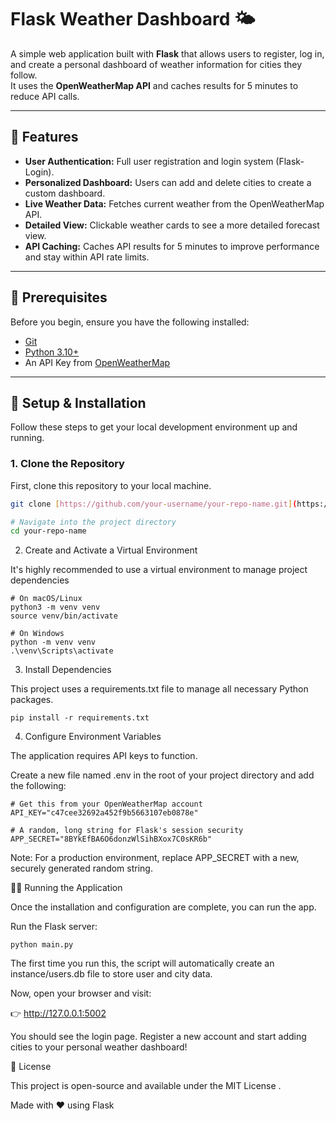 # Flask Weather Dashboard 🌤️

A simple web application built with **Flask** that allows users to register, log in, and create a personal dashboard of weather information for cities they follow.  
It uses the **OpenWeatherMap API** and caches results for 5 minutes to reduce API calls.

---

## 🌟 Features

- **User Authentication:** Full user registration and login system (Flask-Login).  
- **Personalized Dashboard:** Users can add and delete cities to create a custom dashboard.  
- **Live Weather Data:** Fetches current weather from the OpenWeatherMap API.  
- **Detailed View:** Clickable weather cards to see a more detailed forecast view.  
- **API Caching:** Caches API results for 5 minutes to improve performance and stay within API rate limits.

---

## 🧰 Prerequisites

Before you begin, ensure you have the following installed:

- [Git](https://git-scm.com/)
- [Python 3.10+](https://www.python.org/)
- An API Key from [OpenWeatherMap](https://openweathermap.org/api)

---

## 🚀 Setup & Installation

Follow these steps to get your local development environment up and running.

### 1. Clone the Repository

First, clone this repository to your local machine.

```bash
git clone [https://github.com/your-username/your-repo-name.git](https://github.com/2tzz/Wheather_App_Fidenz.git)

# Navigate into the project directory
cd your-repo-name
```

2. Create and Activate a Virtual Environment

It's highly recommended to use a virtual environment to manage project dependencies

```
# On macOS/Linux
python3 -m venv venv
source venv/bin/activate

# On Windows
python -m venv venv
.\venv\Scripts\activate

```
3. Install Dependencies

This project uses a requirements.txt file to manage all necessary Python packages.

```
pip install -r requirements.txt

```

4. Configure Environment Variables

The application requires API keys to function.

Create a new file named .env in the root of your project directory and add the following:
```
# Get this from your OpenWeatherMap account
API_KEY="c47cee32692a452f9b5663107eb0878e"

# A random, long string for Flask's session security
APP_SECRET="8BYkEfBA6O6donzWlSihBXox7C0sKR6b"

```
Note: For a production environment, replace APP_SECRET with a new, securely generated random string.

🏃‍♂️ Running the Application

Once the installation and configuration are complete, you can run the app.

Run the Flask server:
```
python main.py

```

The first time you run this, the script will automatically create an instance/users.db file to store user and city data.

Now, open your browser and visit:

👉 http://127.0.0.1:5002

You should see the login page.
Register a new account and start adding cities to your personal weather dashboard!

🧾 License

This project is open-source and available under the MIT License
.

Made with ❤️ using Flask

